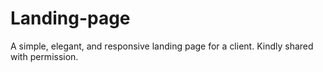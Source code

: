 # Landing-page
A simple, elegant, and responsive landing page for a client. Kindly shared with permission.
